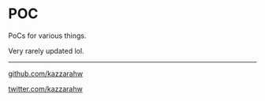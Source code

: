# POC

PoCs for various things.

Very rarely updated lol.

---

[github.com/kazzarahw](https://github.com/kazzarahw)

[twitter.com/kazzarahw](https://twitter.com/kazzarahw)